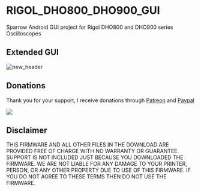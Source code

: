 # RIGOL_DHO800_DHO900_GUI
Sparrow Android GUI project for Rigol DHO800 and DHO900 series Oscilloscopes

## Extended GUI
![new_header](https://github.com/mriscoc/RIGOL_DHO800_DHO900_GUI/assets/2745567/ea27fbf6-074f-4dd4-b22d-3fb7f6a9bee2)

## Donations
Thank you for your support, I receive donations through [Patreon](https://www.patreon.com/mriscoc) and [Paypal](https://www.paypal.com/donate/?business=85SPAAR6UZEE8)   

[<img src="https://www.paypalobjects.com/en_US/i/btn/btn_donateCC_LG.gif">](https://www.paypal.com/donate?business=85SPAAR6UZEE8&currency_code=USD)   

## Disclaimer  

THIS FIRMWARE AND ALL OTHER FILES IN THE DOWNLOAD ARE PROVIDED FREE OF CHARGE WITH NO WARRANTY OR GUARANTEE. SUPPORT IS NOT INCLUDED JUST BECAUSE YOU DOWNLOADED THE FIRMWARE. WE ARE NOT LIABLE FOR ANY DAMAGE TO YOUR PRINTER, PERSON, OR ANY OTHER PROPERTY DUE TO USE OF THIS FIRMWARE. IF YOU DO NOT AGREE TO THESE TERMS THEN DO NOT USE THE FIRMWARE.
